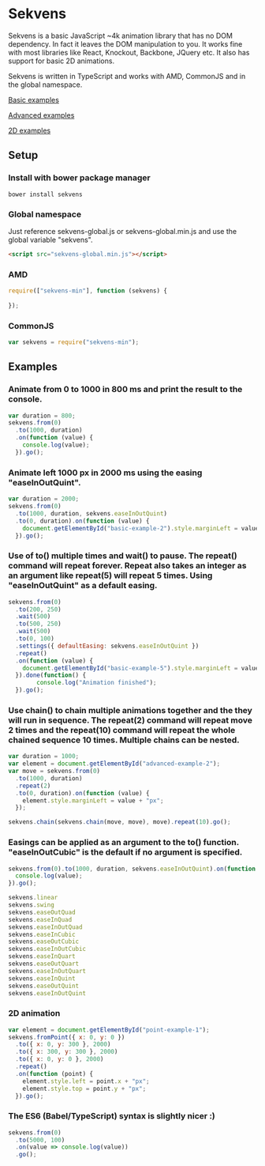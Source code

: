 # Sekvens
Sekvens is a basic JavaScript ~4k animation library that has no DOM dependency. In fact it leaves the DOM manipulation to you. It works fine with most libraries like React, Knockout, Backbone, JQuery etc. It also has support for basic 2D animations.

Sekvens is written in TypeScript and works with AMD, CommonJS and in the global namespace.

[Basic examples ](http://riax.se/sekvens/examples/basic.html)

[Advanced examples ](http://riax.se/sekvens/examples/advanced.html)

[2D examples ](http://riax.se/sekvens/examples/point.html)

## Setup 
### Install with bower package manager
``` console
bower install sekvens
```

### Global namespace
Just reference sekvens-global.js or sekvens-global.min.js and use the global variable "sekvens".
```html
<script src="sekvens-global.min.js"></script>
```
### AMD
```javascript
require(["sekvens-min"], function (sekvens) {
  
});
```
### CommonJS
```javascript
var sekvens = require("sekvens-min");
```
## Examples

### Animate from 0 to 1000 in 800 ms and print the result to the console.
```javascript
var duration = 800;
sekvens.from(0)
  .to(1000, duration)
  .on(function (value) {
    console.log(value);
  }).go();
```

### Animate left 1000 px in 2000 ms using the easing "easeInOutQuint".
```javascript
var duration = 2000;
sekvens.from(0)
  .to(1000, duration, sekvens.easeInOutQuint)
  .to(0, duration).on(function (value) {
    document.getElementById("basic-example-2").style.marginLeft = value + "px";
  }).go();
```

### Use of to() multiple times and wait() to pause. The repeat() command will repeat forever. Repeat also takes an integer as an argument like repeat(5) will repeat 5 times. Using "easeInOutQuint" as a default easing.
```javascript
sekvens.from(0)
  .to(200, 250)
  .wait(500)
  .to(500, 250)
  .wait(500)
  .to(0, 100)
  .settings({ defaultEasing: sekvens.easeInOutQuint })
  .repeat()
  .on(function (value) {
    document.getElementById("basic-example-5").style.marginLeft = value + "px";
  }).done(function() {
		console.log("Animation finished");
  }).go();
```

### Use chain() to chain multiple animations together and the they will run in sequence. The repeat(2) command will repeat move 2 times and the repeat(10) command will repeat the whole chained sequence 10 times. Multiple chains can be nested.
```javascript
var duration = 1000;
var element = document.getElementById("advanced-example-2");
var move = sekvens.from(0)
  .to(1000, duration)
  .repeat(2)
  .to(0, duration).on(function (value) {
    element.style.marginLeft = value + "px";
  });

sekvens.chain(sekvens.chain(move, move), move).repeat(10).go();
```
### Easings can be applied as an argument to the to() function. "easeInOutCubic" is the default if no argument is specified.
```javascript
sekvens.from(0).to(1000, duration, sekvens.easeInOutQuint).on(function (value) {
  console.log(value);
}).go();

sekvens.linear
sekvens.swing
sekvens.easeOutQuad
sekvens.easeInQuad
sekvens.easeInOutQuad
sekvens.easeInCubic
sekvens.easeOutCubic
sekvens.easeInOutCubic
sekvens.easeInQuart
sekvens.easeOutQuart
sekvens.easeInOutQuart
sekvens.easeInQuint
sekvens.easeOutQuint
sekvens.easeInOutQuint

```

### 2D animation
```javascript
var element = document.getElementById("point-example-1");
sekvens.fromPoint({ x: 0, y: 0 })
  .to({ x: 0, y: 300 }, 2000)
  .to({ x: 300, y: 300 }, 2000)
  .to({ x: 0, y: 0 }, 2000)
  .repeat()
  .on(function (point) {
    element.style.left = point.x + "px";
    element.style.top = point.y + "px";
  }).go();
```

### The ES6 (Babel/TypeScript) syntax is slightly nicer :)

```javascript
sekvens.from(0)
  .to(5000, 100)
  .on(value => console.log(value))
  .go();
```
